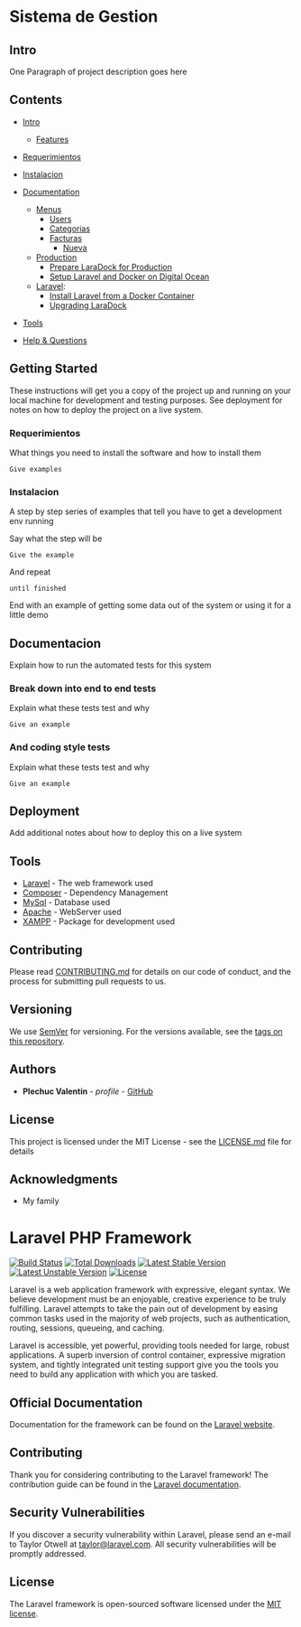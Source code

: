 # Sistema de Gestion
## Intro
One Paragraph of project description goes here

## Contents

- [Intro](#Intro)
	- [Features](#features)

- [Requerimientos](#Requerimientos)
- [Instalacion](#Instalacion)
- [Documentation](#Documentation)
	- [Menus](#Menus)
		- [Users](#Users)
		- [Categorias](#Categorias)
		- [Facturas](#Facturas)
		    - [Nueva](#Nueva)
	- [Production](#Production)
		- [Prepare LaraDock for Production](#LaraDock-for-Production)
		- [Setup Laravel and Docker on Digital Ocean](#Digital-Ocean)
	- [Laravel](#Laravel):
		- [Install Laravel from a Docker Container](#Install-Laravel)
		- [Upgrading LaraDock](#upgrading-laradock)
- [Tools](#Tools)
- [Help & Questions](#Help)



## Getting Started

These instructions will get you a copy of the project up and running on your local machine for development and testing purposes. See deployment for notes on how to deploy the project on a live system.

### Requerimientos

What things you need to install the software and how to install them

```
Give examples
```

### Instalacion

A step by step series of examples that tell you have to get a development env running

Say what the step will be

```
Give the example
```

And repeat

```
until finished
```

End with an example of getting some data out of the system or using it for a little demo

## Documentacion

Explain how to run the automated tests for this system

### Break down into end to end tests

Explain what these tests test and why

```
Give an example
```

### And coding style tests

Explain what these tests test and why

```
Give an example
```

## Deployment

Add additional notes about how to deploy this on a live system

## Tools

* [Laravel](https://laravel.com/) - The web framework used
* [Composer](https://getcomposer.org/) - Dependency Management
* [MySql](https://www.mysql.com/) - Database used
* [Apache](https://www.apache.org/) - WebServer used
* [XAMPP](https://www.apachefriends.org/es/index.html) - Package for development used



## Contributing

Please read [CONTRIBUTING.md](https://gist.github.com/PurpleBooth/b24679402957c63ec426) for details on our code of conduct, and the process for submitting pull requests to us.

## Versioning

We use [SemVer](http://semver.org/) for versioning. For the versions available, see the [tags on this repository](https://github.com/your/project/tags). 

## Authors

* **Plechuc Valentin** - *profile* - [GitHub](https://github.com/veplechuc)

## License

This project is licensed under the MIT License - see the [LICENSE.md](LICENSE.md) file for details

## Acknowledgments

* My family



# Laravel PHP Framework

[![Build Status](https://travis-ci.org/laravel/framework.svg)](https://travis-ci.org/laravel/framework)
[![Total Downloads](https://poser.pugx.org/laravel/framework/d/total.svg)](https://packagist.org/packages/laravel/framework)
[![Latest Stable Version](https://poser.pugx.org/laravel/framework/v/stable.svg)](https://packagist.org/packages/laravel/framework)
[![Latest Unstable Version](https://poser.pugx.org/laravel/framework/v/unstable.svg)](https://packagist.org/packages/laravel/framework)
[![License](https://poser.pugx.org/laravel/framework/license.svg)](https://packagist.org/packages/laravel/framework)

Laravel is a web application framework with expressive, elegant syntax. We believe development must be an enjoyable, creative experience to be truly fulfilling. Laravel attempts to take the pain out of development by easing common tasks used in the majority of web projects, such as authentication, routing, sessions, queueing, and caching.

Laravel is accessible, yet powerful, providing tools needed for large, robust applications. A superb inversion of control container, expressive migration system, and tightly integrated unit testing support give you the tools you need to build any application with which you are tasked.

## Official Documentation

Documentation for the framework can be found on the [Laravel website](http://laravel.com/docs).

## Contributing

Thank you for considering contributing to the Laravel framework! The contribution guide can be found in the [Laravel documentation](http://laravel.com/docs/contributions).

## Security Vulnerabilities

If you discover a security vulnerability within Laravel, please send an e-mail to Taylor Otwell at taylor@laravel.com. All security vulnerabilities will be promptly addressed.

## License

The Laravel framework is open-sourced software licensed under the [MIT license](http://opensource.org/licenses/MIT).
